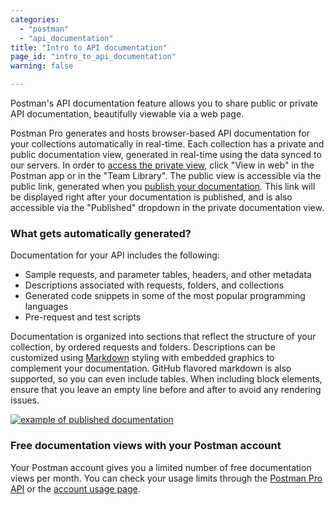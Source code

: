 ```yaml
---
categories:
  - "postman"
  - "api_documentation"
title: "Intro to API documentation"
page_id: "intro_to_api_documentation"
warning: false

---
```


Postman's API documentation feature allows you to share public or private API documentation, beautifully viewable via a web page. 

Postman Pro generates and hosts browser-based API documentation for your collections automatically in real-time. Each collection has a private and public documentation view, generated in real-time using the data synced to our servers. In order to [access the private view](/docs/postman/api_documentation/viewing_documentation), click "View in web" in the Postman app or in the "Team Library". The public view is accessible via the public link, generated when you [publish your documentation](/docs/postman/api_documentation/publishing_public_docs). This link will be displayed right after your documentation is published, and is also accessible via the "Published" dropdown in the private documentation view.

### What gets automatically generated?

Documentation for your API includes the following:

   *   Sample requests, and parameter tables, headers, and other metadata
   *   Descriptions associated with requests, folders, and collections
   *   Generated code snippets in some of the most popular programming languages
   *   Pre-request and test scripts

Documentation is organized into sections that reflect the structure of your collection, by ordered requests and folders. Descriptions can be customized using [Markdown](/docs/postman/api_documentation/how_to_document_using_markdown) styling with embedded graphics to complement your documentation. GitHub flavored markdown is also supported, so you can even include tables. When including block elements, ensure that you leave an empty line before and after to avoid any rendering issues.

[![example of published documentation](https://s3.amazonaws.com/postman-static-getpostman-com/postman-docs/59167235.png)](https://s3.amazonaws.com/postman-static-getpostman-com/postman-docs/59167235.png)

### Free documentation views with your Postman account

Your Postman account gives you a limited number of free documentation views per month. You can check your usage limits through the [Postman Pro API](https://docs.api.getpostman.com) or the [account usage page](https://go.pstmn.io/postman-account-limits).